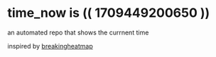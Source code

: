 # time_now is (( 1709449200650 ))

an automated repo that shows the currnent time

inspired by [breakingheatmap](https://github.com/breakingheatmap/breakingheatmap)